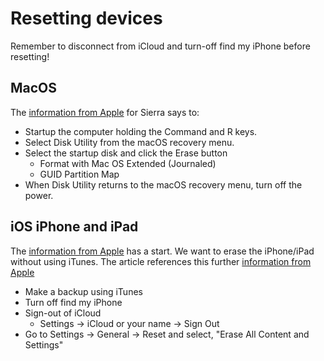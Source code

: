 ---
---
# Resetting devices

Remember to disconnect from iCloud and turn-off find my iPhone before resetting!

## MacOS

The [information from Apple](https://support.apple.com/en-us/HT204904)
for Sierra says to:
* Startup the computer holding the Command and R keys.
* Select Disk Utility from the macOS recovery menu.
* Select the startup disk and click the Erase button
    * Format with Mac OS Extended (Journaled)
    * GUID Partition Map
* When Disk Utility returns to the macOS recovery menu, turn off the power.

## iOS iPhone and iPad

The [information from Apple](https://support.apple.com/en-us/HT201252)
has a start.
We want to erase the iPhone/iPad without using iTunes.
The article references this further
[information from Apple](https://support.apple.com/en-us/ht201274)

* Make a backup using iTunes
* Turn off find my iPhone
* Sign-out of iCloud
    * Settings -> iCloud or your name -> Sign Out
* Go to Settings -> General -> Reset and select,
    "Erase All Content and Settings"
